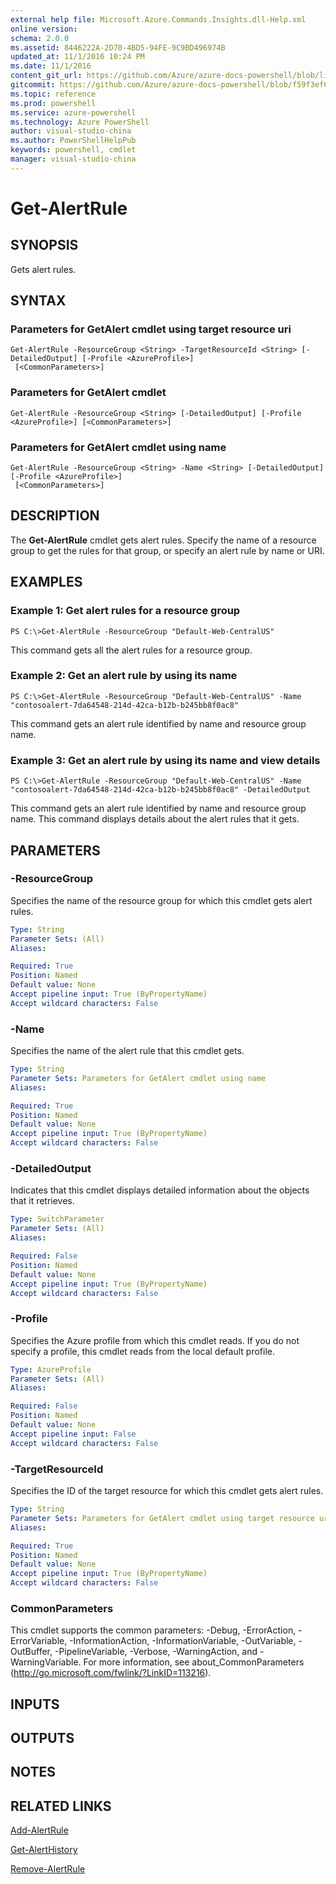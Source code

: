 ```yaml
---
external help file: Microsoft.Azure.Commands.Insights.dll-Help.xml
online version: 
schema: 2.0.0
ms.assetid: 8446222A-2D70-4BD5-94FE-9C9BD496974B
updated_at: 11/1/2016 10:24 PM
ms.date: 11/1/2016
content_git_url: https://github.com/Azure/azure-docs-powershell/blob/live/azureps-cmdlets-docs/ResourceManager/AzureRM.Insights/v0.9.8/Get-AlertRule.md
gitcommit: https://github.com/Azure/azure-docs-powershell/blob/f59f3ef60bc592383812213e69fd77ba950759ed/azureps-cmdlets-docs/ResourceManager/AzureRM.Insights/v0.9.8/Get-AlertRule.md
ms.topic: reference
ms.prod: powershell
ms.service: azure-powershell
ms.technology: Azure PowerShell
author: visual-studio-china
ms.author: PowerShellHelpPub
keywords: powershell, cmdlet
manager: visual-studio-china
---
```


# Get-AlertRule

## SYNOPSIS
Gets alert rules.

## SYNTAX

### Parameters for GetAlert cmdlet using target resource uri
```
Get-AlertRule -ResourceGroup <String> -TargetResourceId <String> [-DetailedOutput] [-Profile <AzureProfile>]
 [<CommonParameters>]
```

### Parameters for GetAlert cmdlet
```
Get-AlertRule -ResourceGroup <String> [-DetailedOutput] [-Profile <AzureProfile>] [<CommonParameters>]
```

### Parameters for GetAlert cmdlet using name
```
Get-AlertRule -ResourceGroup <String> -Name <String> [-DetailedOutput] [-Profile <AzureProfile>]
 [<CommonParameters>]
```

## DESCRIPTION
The **Get-AlertRule** cmdlet gets alert rules.
Specify the name of a resource group to get the rules for that group, or specify an alert rule by name or URI.

## EXAMPLES

### Example 1: Get alert rules for a resource group
```
PS C:\>Get-AlertRule -ResourceGroup "Default-Web-CentralUS"
```

This command gets all the alert rules for a resource group.

### Example 2: Get an alert rule by using its name
```
PS C:\>Get-AlertRule -ResourceGroup "Default-Web-CentralUS" -Name "contosoalert-7da64548-214d-42ca-b12b-b245bb8f0ac8"
```

This command gets an alert rule identified by name and resource group name.

### Example 3: Get an alert rule by using its name and view details
```
PS C:\>Get-AlertRule -ResourceGroup "Default-Web-CentralUS" -Name "contosoalert-7da64548-214d-42ca-b12b-b245bb8f0ac8" -DetailedOutput
```

This command gets an alert rule identified by name and resource group name.
This command displays details about the alert rules that it gets.

## PARAMETERS

### -ResourceGroup
Specifies the name of the resource group for which this cmdlet gets alert rules.

```yaml
Type: String
Parameter Sets: (All)
Aliases: 

Required: True
Position: Named
Default value: None
Accept pipeline input: True (ByPropertyName)
Accept wildcard characters: False
```

### -Name
Specifies the name of the alert rule that this cmdlet gets.

```yaml
Type: String
Parameter Sets: Parameters for GetAlert cmdlet using name
Aliases: 

Required: True
Position: Named
Default value: None
Accept pipeline input: True (ByPropertyName)
Accept wildcard characters: False
```

### -DetailedOutput
Indicates that this cmdlet displays detailed information about the objects that it retrieves.

```yaml
Type: SwitchParameter
Parameter Sets: (All)
Aliases: 

Required: False
Position: Named
Default value: None
Accept pipeline input: True (ByPropertyName)
Accept wildcard characters: False
```

### -Profile
Specifies the Azure profile from which this cmdlet reads.
If you do not specify a profile, this cmdlet reads from the local default profile.

```yaml
Type: AzureProfile
Parameter Sets: (All)
Aliases: 

Required: False
Position: Named
Default value: None
Accept pipeline input: False
Accept wildcard characters: False
```

### -TargetResourceId
Specifies the ID of the target resource for which this cmdlet gets alert rules.

```yaml
Type: String
Parameter Sets: Parameters for GetAlert cmdlet using target resource uri
Aliases: 

Required: True
Position: Named
Default value: None
Accept pipeline input: True (ByPropertyName)
Accept wildcard characters: False
```

### CommonParameters
This cmdlet supports the common parameters: -Debug, -ErrorAction, -ErrorVariable, -InformationAction, -InformationVariable, -OutVariable, -OutBuffer, -PipelineVariable, -Verbose, -WarningAction, and -WarningVariable. For more information, see about_CommonParameters (http://go.microsoft.com/fwlink/?LinkID=113216).

## INPUTS

## OUTPUTS

## NOTES

## RELATED LINKS

[Add-AlertRule](xref:ResourceManager/AzureRM.Insights/v0.9.8/Add-AlertRule.md)

[Get-AlertHistory](xref:ResourceManager/AzureRM.Insights/v0.9.8/Get-AlertHistory.md)

[Remove-AlertRule](xref:ResourceManager/AzureRM.Insights/v0.9.8/Remove-AlertRule.md)


